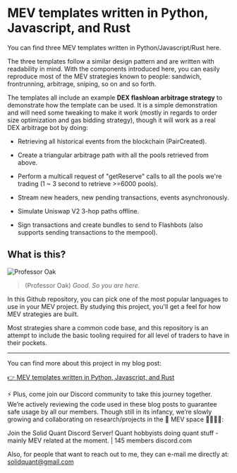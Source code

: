 # MEV templates written in Python, Javascript, and Rust

You can find three MEV templates written in Python/Javascript/Rust here.

The three templates follow a similar design pattern and are written with readability in mind. With the components introduced here, you can easily reproduce most of the MEV strategies known to people: sandwich, frontrunning, arbitrage, sniping, so on and so forth.

The templates all include an example **DEX flashloan arbitrage strategy** to demonstrate how the template can be used. It is a simple demonstration and will need some tweaking to make it work (mostly in regards to order size optimization and gas bidding strategy), though it will work as a real DEX arbitrage bot by doing:

- Retrieving all historical events from the blockchain (PairCreated).

- Create a triangular arbitrage path with all the pools retrieved from above.

- Perform a multicall request of "getReserve" calls to all the pools we're trading (1 ~ 3 second to retrieve >=6000 pools).

- Stream new headers, new pending transactions, events asynchronously.

- Simulate Uniswap V2 3-hop paths offline.

- Sign transactions and create bundles to send to Flashbots (also supports sending transactions to the mempool).


## What is this?

![Professor Oak](https://github.com/solidquant/mev-templates/assets/134243834/553560de-3334-4d4b-a447-14aa91ad28de)

> (Professor Oak) *Good. So you are here.*

In this Github repository, you can pick one of the most popular languages to use in your MEV project. By studying this project, you'll get a feel for how MEV strategies are built.

Most strategies share a common code base, and this repository is an attempt to include the basic tooling required for all level of traders to have in their pockets.

---

You can find more about this project in my blog post:

[👉 MEV templates written in Python, Javascript, and Rust](https://medium.com/@solidquant/mev-templates-written-in-python-javascript-and-rust-ddd3d324d709)

⚡️ Plus, come join our Discord community to take this journey together. We’re actively reviewing the code used in these blog posts to guarantee safe usage by all our members. Though still in its infancy, we’re slowly growing and collaborating on research/projects in the 💫 MEV space 🏄‍♀️🏄‍♂️:

Join the Solid Quant Discord Server!
Quant hobbyists doing quant stuff - mainly MEV related at the moment. | 145 members
discord.com

Also, for people that want to reach out to me, they can e-mail me directly at: solidquant@gmail.com